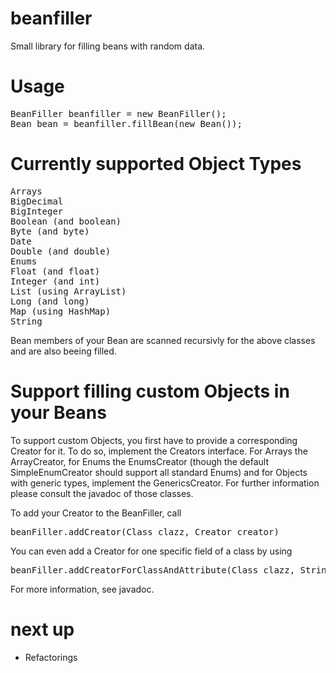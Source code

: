 beanfiller
==========

Small library for filling beans with random data.

Usage
=====

<pre>
BeanFiller beanfiller = new BeanFiller();
Bean bean = beanfiller.fillBean(new Bean());
</pre>

Currently supported Object Types
================================
<pre>
Arrays
BigDecimal
BigInteger
Boolean (and boolean)
Byte (and byte)
Date
Double (and double)
Enums
Float (and float)
Integer (and int)
List (using ArrayList)
Long (and long)
Map (using HashMap)
String
</pre>

Bean members of your Bean are scanned recursivly for the above classes and are also beeing filled.

Support filling custom Objects in your Beans
============================================
To support custom Objects, you first have to provide a corresponding Creator for it. 
To do so, implement the Creators interface. For Arrays the ArrayCreator, 
for Enums the EnumsCreator (though the default SimpleEnumCreator should support all standard Enums) 
and for Objects with generic types, implement the GenericsCreator. 
For further information please consult the javadoc of those classes.

To add your Creator to the BeanFiller, call
<pre>beanFiller.addCreator(Class clazz, Creator creator)</pre>

You can even add a Creator for one specific field of a class by using
<pre>beanFiller.addCreatorForClassAndAttribute(Class clazz, String attributeName, Creator creator)</pre>

For more information, see javadoc.


next up
=======
* Refactorings


